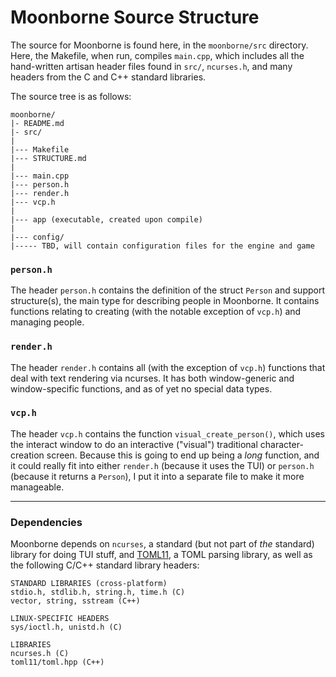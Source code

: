 # Moonborne Source Structure

The source for Moonborne is found here, in the `moonborne/src` directory. Here, the Makefile, when run, compiles `main.cpp`, which includes all the hand-written artisan header files found in `src/`, `ncurses.h`, and many headers from the C and C++ standard libraries.

The source tree is as follows:

```
moonborne/
|- README.md
|- src/
|
|--- Makefile
|--- STRUCTURE.md
|
|--- main.cpp
|--- person.h
|--- render.h
|--- vcp.h
|
|--- app (executable, created upon compile)
|
|--- config/
|----- TBD, will contain configuration files for the engine and game
```

### `person.h`

The header `person.h` contains the definition of the struct `Person` and support structure(s), the main type for describing people in Moonborne. It contains functions relating to creating (with the notable exception of `vcp.h`) and managing people.

### `render.h`

The header `render.h` contains all (with the exception of `vcp.h`) functions that deal with text rendering via ncurses. It has both window-generic and window-specific functions, and as of yet no special data types.

### `vcp.h`

The header `vcp.h` contains the function `visual_create_person()`, which uses the interact window to do an interactive ("visual") traditional character-creation screen. Because this is going to end up being a *long* function, and it could really fit into either `render.h` (because it uses the TUI) or `person.h` (because it returns a `Person`), I put it into a separate file to make it more manageable.

---

### Dependencies

Moonborne depends on `ncurses`, a standard (but not part of *the* standard) library for doing TUI stuff, and [TOML11](https://github.com/toruniina/toml11), a TOML parsing library, as well as the following C/C++ standard library headers:

```
STANDARD LIBRARIES (cross-platform)
stdio.h, stdlib.h, string.h, time.h (C)
vector, string, sstream (C++)

LINUX-SPECIFIC HEADERS
sys/ioctl.h, unistd.h (C)

LIBRARIES
ncurses.h (C)
toml11/toml.hpp (C++)
```
